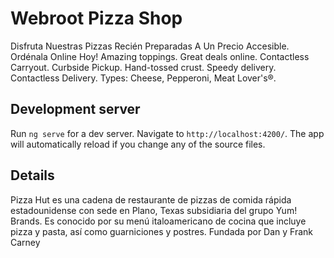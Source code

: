 # Webroot Pizza Shop

Disfruta Nuestras Pizzas Recién Preparadas A Un Precio Accesible. Ordénala Online Hoy! Amazing toppings. Great deals online. Contactless Carryout. Curbside Pickup. Hand-tossed crust. Speedy delivery. Contactless Delivery. Types: Cheese, Pepperoni, Meat Lover's®.

## Development server

Run `ng serve` for a dev server. Navigate to `http://localhost:4200/`. The app will automatically reload if you change any of the source files.

## Details

Pizza Hut es una cadena de restaurante de pizzas de comida rápida estadounidense con sede en Plano, Texas subsidiaria del grupo Yum! Brands. Es conocido por su menú italoamericano de cocina que incluye pizza y pasta, así como guarniciones y postres. Fundada por Dan y Frank Carney 
